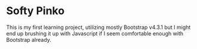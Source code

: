 # Softy Pinko

This is my first learning project, utilizing mostly Bootstrap v4.3.1 but I might end up brushing it up with Javascript
if I seem comfortable enough with Bootstrap already.

